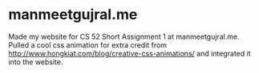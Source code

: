 # manmeetgujral.me

Made my website for CS 52 Short Assignment 1 at manmeetgujral.me.
Pulled a cool css animation for extra credit from http://www.hongkiat.com/blog/creative-css-animations/ and integrated
it into the website.
